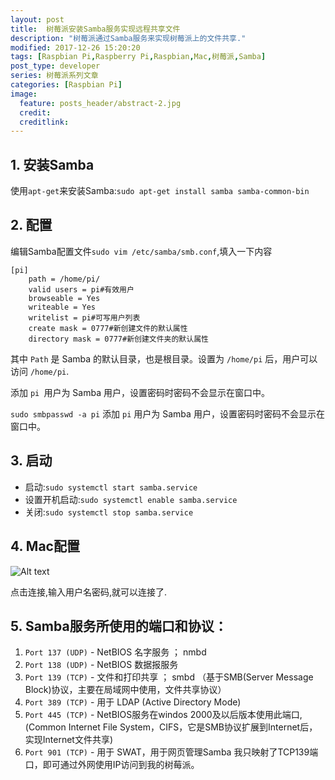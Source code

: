 ```yaml
---
layout: post
title:  树莓派安装Samba服务实现远程共享文件
description: "树莓派通过Samba服务来实现树莓派上的文件共享."
modified: 2017-12-26 15:20:20
tags: [Raspbian Pi,Raspberry Pi,Raspbian,Mac,树莓派,Samba]
post_type: developer
series: 树莓派系列文章
categories: [Raspbian Pi]
image:
  feature: posts_header/abstract-2.jpg
  credit:
  creditlink:
---
```


## 1. 安装Samba

使用`apt-get`来安装Samba:`sudo apt-get install samba samba-common-bin`

## 2. 配置

编辑Samba配置文件`sudo vim /etc/samba/smb.conf`,填入一下内容

```
[pi]
    path = /home/pi/
    valid users = pi#有效用户
    browseable = Yes
    writeable = Yes
    writelist = pi#可写用户列表
    create mask = 0777#新创建文件的默认属性
    directory mask = 0777#新创建文件夹的默认属性
```

其中 `Path` 是 Samba 的默认目录，也是根目录。设置为 `/home/pi` 后，用户可以访问 `/home/pi`.

添加 `pi `用户为 Samba 用户，设置密码时密码不会显示在窗口中。

`sudo smbpasswd -a pi` 添加 `pi` 用户为 Samba 用户，设置密码时密码不会显示在窗口中。


## 3. 启动

- 启动:`sudo systemctl start samba.service`
- 设置开机启动:`sudo systemctl enable samba.service`
- 关闭:`sudo systemctl stop samba.service`


## 4. Mac配置

![Alt text]({{site.url}}/images/posts_image/raspbian-samba-2017-12-26.jpg)

点击连接,输入用户名密码,就可以连接了.


## 5. Samba服务所使用的端口和协议：

1. `Port 137 (UDP)` - NetBIOS 名字服务 ； nmbd
2. `Port 138 (UDP)` - NetBIOS 数据报服务
3. `Port 139 (TCP)` - 文件和打印共享 ； smbd （基于SMB(Server Message Block)协议，主要在局域网中使用，文件共享协议）
4. `Port 389 (TCP)` - 用于 LDAP (Active Directory Mode)
5. `Port 445 (TCP)` - NetBIOS服务在windos 2000及以后版本使用此端口, (Common Internet File System，CIFS，它是SMB协议扩展到Internet后，实现Internet文件共享)
6. `Port 901 (TCP)` - 用于 SWAT，用于网页管理Samba
我只映射了TCP139端口，即可通过外网使用IP访问到我的树莓派。
